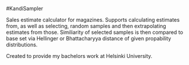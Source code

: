 #KandiSampler

Sales estimate calculator for magazines. Supports calculating estimates from, as well as selecting, random samples and then extrapolating estimates from those. Similiarity of selected samples is then compared to base set via Hellinger or Bhattacharyya distance of given propability distributions.

Created to provide my bachelors work at Helsinki University.